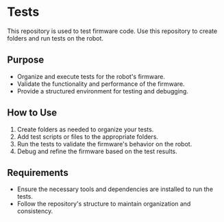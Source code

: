 # Tests

This repository is used to test firmware code. Use this repository to create folders and run tests on the robot.

## Purpose

- Organize and execute tests for the robot's firmware.
- Validate the functionality and performance of the firmware.
- Provide a structured environment for testing and debugging.

## How to Use

1. Create folders as needed to organize your tests.
2. Add test scripts or files to the appropriate folders.
3. Run the tests to validate the firmware's behavior on the robot.
4. Debug and refine the firmware based on the test results.

## Requirements

- Ensure the necessary tools and dependencies are installed to run the tests.
- Follow the repository's structure to maintain organization and consistency.